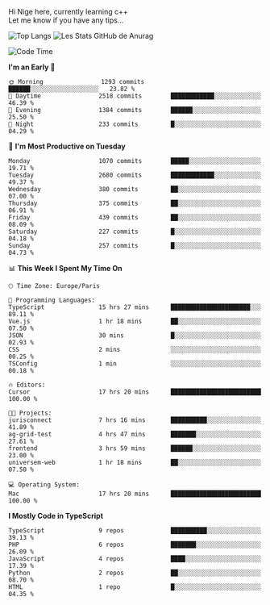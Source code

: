 Hi Nige here, 
currently learning c++ <br>
Let me know if you have any tips...


![Top Langs](https://github-readme-stats.vercel.app/api/top-langs/?username=NigeParis&hide=perl,roff&theme=tokyonight)
![Les Stats GitHub de Anurag](https://github-readme-stats.vercel.app/api?username=NigeParis&hide=ruff&show_icons=true&theme=radical)


<!--START_SECTION:waka-->
![Code Time](http://img.shields.io/badge/Code%20Time-291%20hrs%201%20min-blue)

**I'm an Early 🐤** 

```text
🌞 Morning                1293 commits        ██████░░░░░░░░░░░░░░░░░░░   23.82 % 
🌆 Daytime                2518 commits        ████████████░░░░░░░░░░░░░   46.39 % 
🌃 Evening                1384 commits        ██████░░░░░░░░░░░░░░░░░░░   25.50 % 
🌙 Night                  233 commits         █░░░░░░░░░░░░░░░░░░░░░░░░   04.29 % 
```
📅 **I'm Most Productive on Tuesday** 

```text
Monday                   1070 commits        █████░░░░░░░░░░░░░░░░░░░░   19.71 % 
Tuesday                  2680 commits        ████████████░░░░░░░░░░░░░   49.37 % 
Wednesday                380 commits         ██░░░░░░░░░░░░░░░░░░░░░░░   07.00 % 
Thursday                 375 commits         ██░░░░░░░░░░░░░░░░░░░░░░░   06.91 % 
Friday                   439 commits         ██░░░░░░░░░░░░░░░░░░░░░░░   08.09 % 
Saturday                 227 commits         █░░░░░░░░░░░░░░░░░░░░░░░░   04.18 % 
Sunday                   257 commits         █░░░░░░░░░░░░░░░░░░░░░░░░   04.73 % 
```


📊 **This Week I Spent My Time On** 

```text
🕑︎ Time Zone: Europe/Paris

💬 Programming Languages: 
TypeScript               15 hrs 27 mins      ██████████████████████░░░   89.11 % 
Vue.js                   1 hr 18 mins        ██░░░░░░░░░░░░░░░░░░░░░░░   07.50 % 
JSON                     30 mins             █░░░░░░░░░░░░░░░░░░░░░░░░   02.93 % 
CSS                      2 mins              ░░░░░░░░░░░░░░░░░░░░░░░░░   00.25 % 
TSConfig                 1 min               ░░░░░░░░░░░░░░░░░░░░░░░░░   00.18 % 

🔥 Editors: 
Cursor                   17 hrs 20 mins      █████████████████████████   100.00 % 

🐱‍💻 Projects: 
jurisconnect             7 hrs 16 mins       ██████████░░░░░░░░░░░░░░░   41.89 % 
ag-grid-test             4 hrs 47 mins       ███████░░░░░░░░░░░░░░░░░░   27.61 % 
frontend                 3 hrs 59 mins       ██████░░░░░░░░░░░░░░░░░░░   23.00 % 
universem-web            1 hr 18 mins        ██░░░░░░░░░░░░░░░░░░░░░░░   07.50 % 

💻 Operating System: 
Mac                      17 hrs 20 mins      █████████████████████████   100.00 % 
```

**I Mostly Code in TypeScript** 

```text
TypeScript               9 repos             ██████████░░░░░░░░░░░░░░░   39.13 % 
PHP                      6 repos             ███████░░░░░░░░░░░░░░░░░░   26.09 % 
JavaScript               4 repos             ████░░░░░░░░░░░░░░░░░░░░░   17.39 % 
Python                   2 repos             ██░░░░░░░░░░░░░░░░░░░░░░░   08.70 % 
HTML                     1 repo              █░░░░░░░░░░░░░░░░░░░░░░░░   04.35 % 
```




<!--END_SECTION:waka-->